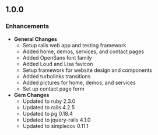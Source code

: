 ## 1.0.0

### Enhancements
- **General Changes**
  - Setup rails web app and testing framework
  - Added home, demos, services, and contact pages
  - Added OpenSans font family
  - Added Loud and Lisa favicon
  - Setup framework for website design and components
  - Added turbolinks transitions
  - Added pictures for home, demos, and services
  - Set up contact page form
- **Gem Changes**
  - Updated to ruby 2.3.0
  - Updated to rails 4.2.5
  - Updated to pg 0.18.4
  - Updated to jquery-rails 4.1.0
  - Updated to simplecov 0.11.1
